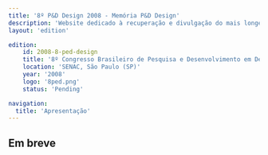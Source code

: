 ```yaml
---
title: '8º P&D Design 2008 - Memória P&D Design'
description: 'Website dedicado à recuperação e divulgação do mais longevo evento científico do campo do design no Brasil.'
layout: 'edition'

edition:
    id: 2008-8-ped-design
    title: '8º Congresso Brasileiro de Pesquisa e Desenvolvimento em Design'
    location: 'SENAC, São Paulo (SP)'
    year: '2008'
    logo: '8ped.png'
    status: 'Pending'

navigation:
  title: 'Apresentação'
---
```


## Em breve

